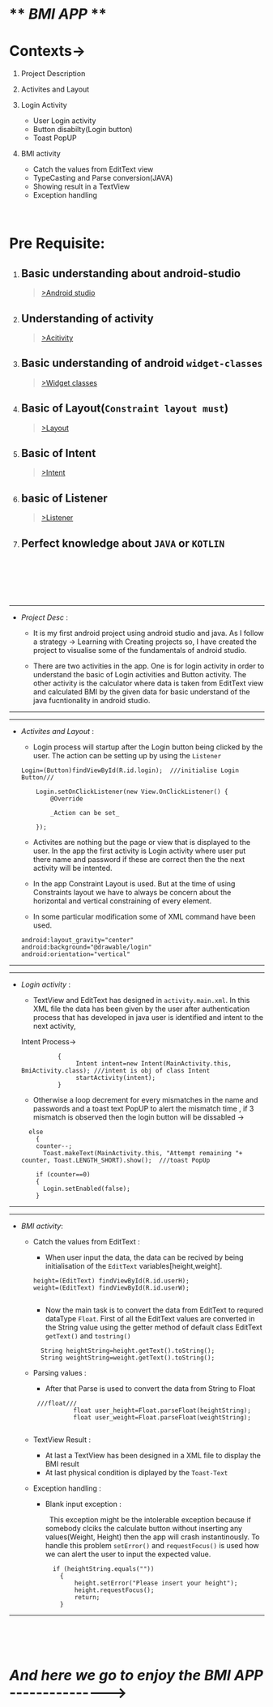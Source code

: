 # ** _BMI APP_ ** 

# **Contexts->**
1. Project Description
2. Activites and Layout
3. Login Activity
   - User Login activity
   - Button disabilty(Login button)
   - Toast PopUP
   
4. BMI activity
   - Catch the values from EditText view
   - TypeCasting and Parse conversion(JAVA)
   - Showing result in a TextView 
   - Exception handling

&nbsp;
&nbsp;

# **Pre Requisite:**
1. ## Basic understanding about android-studio
   >[>Android studio](https://developer.android.com)
2. ## Understanding of activity
    >[>Acitivity](https://developer.android.com/s/results/?q=activity)  
3. ## Basic understanding of android `widget-classes`
    >[>Widget classes](https://developer.android.com/guide/topics/appwidgets) 
4. ## Basic of Layout(```Constraint layout must```)
    >[>Layout](https://developer.android.com/s/results/?q=layout)

5. ## Basic of Intent
    > [>Intent](https://developer.android.com/s/results/?q=intent)
6. ## basic of Listener 
    >[>Listener](https://developer.android.com/s/results/?q=listener)
8. ## Perfect knowledge about `JAVA` or `KOTLIN`
 
&nbsp;

&nbsp;

&nbsp;


---
- _Project Desc_ :

     - It is my first android project using android studio and java. As I follow a strategy -> Learning with Creating projects so, I have created the project to visualise some of the fundamentals of android studio.

     - There are two activities in the app. One is for login activity in order to understand the basic of Login activities and Button activity. The other activity is the calculator where data is taken from EditText view and calculated BMI by the given data for basic understand of the java fucntionality in android studio.
---

---
- _Activites and Layout_ :
  
    - Login process will startup after the Login button being clicked by the user. The action can be setting up by using the `Listener`
    ```
    Login=(Button)findViewById(R.id.login);  ///initialise Login Button///

        Login.setOnClickListener(new View.OnClickListener() {
            @Override
            
            _Action can be set_

        });
    ```

     - Activites are nothing but the page or view that is displayed to the user. In the app the first activity is Login activity where user put there name and password if these are correct then the the next activity will be intented.
     - In the app Constraint Layout is used. But at the time of using Constraints layout we have to always be concern about the horizontal and vertical constraining of every element.
   
     - In some particular modification some of XML command have been used.
     ```
     android:layout_gravity="center"
     android:background="@drawable/login"
     android:orientation="vertical"
     ```
   

---

---
- _Login activity_ :

     - TextView and EditText has designed in `activity.main.xml`. In this XML file the data has been given by the user after authentication process that has developed in java user is identified and intent to the next activity,

     Intent Process->

     ```if(name.getText().toString().equals("String") && password.getText().toString().equals("String"))
               {
                    Intent intent=new Intent(MainActivity.this, BmiActivity.class); ///intent is obj of class Intent
                    startActivity(intent); 
               } 
    ```
   

     - Otherwise a loop decrement for every mismatches in the name and passwords and a toast text PopUP to alert the mismatch time , if 3 mismatch is observed then the login button will be dissabled ->

    ```
      else
        {
        counter--;
          Toast.makeText(MainActivity.this, "Attempt remaining "+ counter, Toast.LENGTH_SHORT).show();  ///toast PopUp
        
        if (counter==0)
        {
          Login.setEnabled(false);
        }

    ``` 

---

---
-  _BMI activity_:

    - Catch the values from EditText :
        - When user input the data, the data can be recived by being initialisation of the `EditText` variables[height,weight].
        ```
        height=(EditText) findViewById(R.id.userH);
        weight=(EditText) findViewById(R.id.userW);
         
        ```
        - Now the main task is to convert the data from EditText to requred dataType `Float`. First of all the EditText values are converted in the String value using the getter method of default class EditText `getText()` and `tostring()` 
        ```
          String heightString=height.getText().toString();
          String weightString=weight.getText().toString();

        ```
    - Parsing values :
        - After that Parse is used to convert the data from String to Float 
        ````
         ///float///
                   float user_height=Float.parseFloat(heightString);
                   float user_weight=Float.parseFloat(weightString);


        ````
    - TextView Result : 
        - At last a TextView has been designed in a XML file to display the BMI result
        - At last physical condition is diplayed by the `Toast-Text` 
    
    - Exception handling :
         
        - Blank input exception : 
            &nbsp;

            &nbsp;
            This exception might be the intolerable exception because if somebody clciks the calculate button without inserting any values(Weight, Height) then the app will crash instantinously. To handle this problem `setError()` and `requestFocus()` is used how we can alert the user to input the expected value.
           ```
             if (heightString.equals(""))
               {
                   height.setError("Please insert your height");
                   height.requestFocus();
                   return;
               }

           ``` 

---

&nbsp;

&nbsp;

# _And here we go to enjoy the BMI APP_  --------------->     
